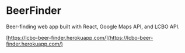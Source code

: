 # BeerFinder
Beer-finding web app built with React, Google Maps API, and LCBO API.

[https://lcbo-beer-finder.herokuapp.com/](https://lcbo-beer-finder.herokuapp.com/)

